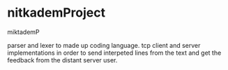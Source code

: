 # nitkademProject
miktademP

parser and lexer to made up coding language.
tcp client and server implementations in order to send interpeted lines from the text
and get the feedback from the distant server user.

